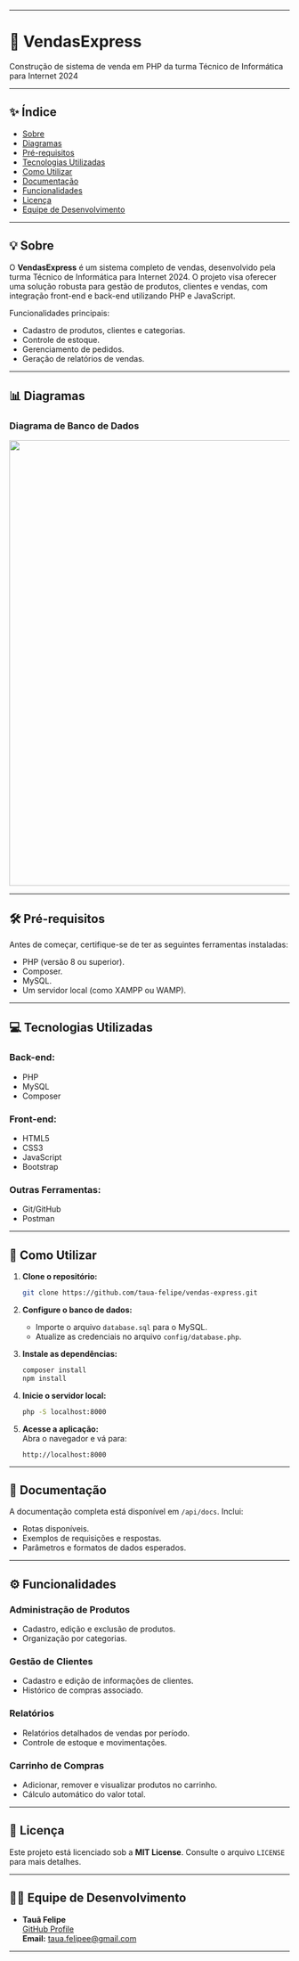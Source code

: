 
---

# 🛒 VendasExpress  
Construção de sistema de venda em PHP da turma Técnico de Informática para Internet 2024  

---

## ✨ Índice  
- [Sobre](#sobre)  
- [Diagramas](#diagramas)  
- [Pré-requisitos](#pré-requisitos)  
- [Tecnologias Utilizadas](#tecnologias-utilizadas)  
- [Como Utilizar](#como-utilizar)  
- [Documentação](#documentação)  
- [Funcionalidades](#funcionalidades)  
- [Licença](#licença)  
- [Equipe de Desenvolvimento](#equipe-de-desenvolvimento)  

---

## 💡 Sobre  
O **VendasExpress** é um sistema completo de vendas, desenvolvido pela turma Técnico de Informática para Internet 2024. O projeto visa oferecer uma solução robusta para gestão de produtos, clientes e vendas, com integração front-end e back-end utilizando PHP e JavaScript.  

Funcionalidades principais:  
- Cadastro de produtos, clientes e categorias.  
- Controle de estoque.  
- Gerenciamento de pedidos.  
- Geração de relatórios de vendas.  

---

## 📊 Diagramas  

### **Diagrama de Banco de Dados**  
<div>
  <img width="800px" src="https://github.com/user-attachments/assets/6b7eb036-9d18-483b-9774-a5c1b03f5357"></img>
</div>  

---

## 🛠️ Pré-requisitos  
Antes de começar, certifique-se de ter as seguintes ferramentas instaladas:  
- PHP (versão 8 ou superior).  
- Composer.  
- MySQL.   
- Um servidor local (como XAMPP ou WAMP).  

---

## 💻 Tecnologias Utilizadas  

### Back-end:  
- PHP  
- MySQL  
- Composer  

### Front-end:  
- HTML5  
- CSS3  
- JavaScript  
- Bootstrap  

### Outras Ferramentas:  
- Git/GitHub  
- Postman  

---

## 🚀 Como Utilizar  

1. **Clone o repositório:**  
   ```bash  
   git clone https://github.com/taua-felipe/vendas-express.git  
   ```  

2. **Configure o banco de dados:**  
   - Importe o arquivo `database.sql` para o MySQL.  
   - Atualize as credenciais no arquivo `config/database.php`.  

3. **Instale as dependências:**  
   ```bash  
   composer install  
   npm install  
   ```  

4. **Inicie o servidor local:**  
   ```bash  
   php -S localhost:8000  
   ```  

5. **Acesse a aplicação:**  
   Abra o navegador e vá para:  
   ```
   http://localhost:8000  
   ```  

---

## 📄 Documentação  
A documentação completa está disponível em `/api/docs`. Inclui:  
- Rotas disponíveis.  
- Exemplos de requisições e respostas.  
- Parâmetros e formatos de dados esperados.  

---

## ⚙️ Funcionalidades  

### Administração de Produtos  
- Cadastro, edição e exclusão de produtos.  
- Organização por categorias.  

### Gestão de Clientes  
- Cadastro e edição de informações de clientes.  
- Histórico de compras associado.  

### Relatórios  
- Relatórios detalhados de vendas por período.  
- Controle de estoque e movimentações.  

### Carrinho de Compras  
- Adicionar, remover e visualizar produtos no carrinho.  
- Cálculo automático do valor total.  

---

## 📝 Licença  
Este projeto está licenciado sob a **MIT License**. Consulte o arquivo `LICENSE` para mais detalhes.  

---

## 👩‍💻 Equipe de Desenvolvimento  

- **Tauã Felipe**  
  [GitHub Profile](https://github.com/felipetaua)  
  **Email:** taua.felipee@gmail.com  

--- 
